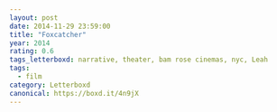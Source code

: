 ```yaml
---
layout: post 
date: 2014-11-29 23:59:00
title: "Foxcatcher"
year: 2014
rating: 0.6
tags_letterboxd: narrative, theater, bam rose cinemas, nyc, Leah
tags:
  - film
category: Letterboxd
canonical: https://boxd.it/4n9jX
---
```

